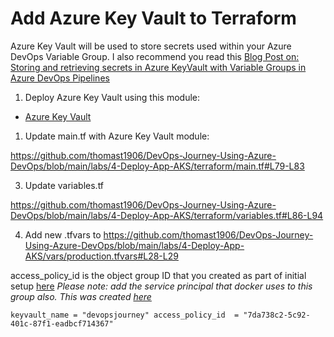 # Add Azure Key Vault to Terraform

Azure Key Vault will be used to store secrets used within your Azure DevOps Variable Group. I also recommend you read this [Blog Post on: Storing and retrieving secrets in Azure KeyVault with Variable Groups in Azure DevOps Pipelines
](https://thomasthornton.cloud/2021/06/24/storing-and-retrieving-secrets-in-azure-keyvault-with-variable-groups-in-azure-devops-pipelines/)

1. Deploy Azure Key Vault using this module: 

- [Azure Key Vault](https://github.com/thomast1906/DevOps-Journey-Using-Azure-DevOps/tree/main/labs/4-Deploy-App-AKS/terraform/modules/keyvault)

1. Update main.tf with Azure Key Vault module:

https://github.com/thomast1906/DevOps-Journey-Using-Azure-DevOps/blob/main/labs/4-Deploy-App-AKS/terraform/main.tf#L79-L83


3. Update variables.tf

https://github.com/thomast1906/DevOps-Journey-Using-Azure-DevOps/blob/main/labs/4-Deploy-App-AKS/terraform/variables.tf#L86-L94

4. Add new .tfvars to https://github.com/thomast1906/DevOps-Journey-Using-Azure-DevOps/blob/main/labs/4-Deploy-App-AKS/vars/production.tfvars#L28-L29

access_policy_id is the object group ID that you created as part of initial setup [here](https://github.com/thomast1906/DevOps-Journey-Using-Azure-DevOps/blob/main/labs/1-Initial-Setup/3-Create-Azure-AD-AKS-Admins.md) *Please note: add the service principal that docker uses to this group also. This was created [here](https://github.com/thomast1906/DevOps-Journey-Using-Azure-DevOps/blob/main/labs/3-Deploy-App-to-ACR/1-Deploy-App-to-ACR.md)*

`keyvault_name = "devopsjourney"
access_policy_id  = "7da738c2-5c92-401c-87f1-eadbcf714367"`